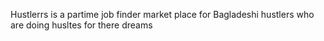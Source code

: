 Hustlerrs is a partime job finder market place for Bagladeshi hustlers who are doing husltes for there dreams 
 
 
